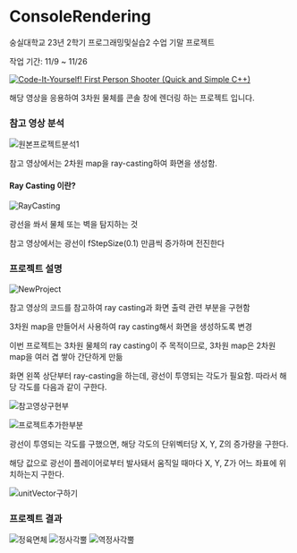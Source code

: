# ConsoleRendering

숭실대학교  23년 2학기 프로그래밍및실습2 수업 기말 프로젝트

작업 기간: 11/9 ~ 11/26

[![Code-It-Yourself! First Person Shooter (Quick and Simple C++)](https://img.youtube.com/vi/xW8skO7MFYw/0.jpg)](https://www.youtube.com/watch?v=xW8skO7MFYw)

해당 영상을 응용하여 3차원 물체를 콘솔 창에 렌더링 하는 프로젝트 입니다.

### 참고 영상 분석

![원본프로젝트분석1](https://github.com/9dyy/ConsoleRendering/blob/main/%EA%B8%B0%EC%A1%B4%ED%94%84%EB%A1%9C%EC%A0%9D%ED%8A%B8.png)

참고 영상에서는 2차원 map을 ray-casting하여 화면을 생성함.

#### Ray Casting 이란?
![RayCasting](https://github.com/9dyy/ConsoleRendering/blob/main/raycasting.png)

광선을 쏴서 물체 또는 벽을 탐지하는 것

참고 영상에서는 광선이 fStepSize(0.1) 만큼씩 증가하며 전진한다


### 프로젝트 설명
![NewProject](https://github.com/9dyy/ConsoleRendering/blob/main/%EC%83%88%ED%94%84%EB%A1%9C%EC%A0%9D%ED%8A%B8.png)

참고 영상의 코드를 참고하여 ray casting과 화면 출력 관련 부분을 구현함

3차원 map을 만들어서 사용하여 ray casting해서 화면을 생성하도록 변경

이번 프로젝트는 3차원 물체의 ray casting이 주 목적이므로, 3차원 map은 2차원 map을 여러 겹 쌓아 간단하게 만듦

화면 왼쪽 상단부터 ray-casting을 하는데, 광선이 투영되는 각도가 필요함. 따라서 해당 각도를 다음과 같이 구한다.

![참고영상구현부](https://github.com/9dyy/ConsoleRendering/blob/main/fRayAngle_XY.png)

![프로젝트추가한부분](https://github.com/9dyy/ConsoleRendering/blob/main/fRayAngle_Z%20.png)

광선이 투영되는 각도를 구했으면, 해당 각도의 단위벡터당 X, Y, Z의 증가량을 구한다.

해당 값으로 광선이 플레이어로부터 발사돼서 움직일 때마다  X, Y, Z가 어느 좌표에 위치하는지 구한다.

![unitVector구하기](https://github.com/9dyy/ConsoleRendering/blob/main/unitvector.png)

### 프로젝트 결과
![정육면체](https://github.com/9dyy/ConsoleRendering/blob/main/%EC%A0%95%EC%9C%A1%EB%A9%B4%EC%B2%B4.png)
![정사각뿔](https://github.com/9dyy/ConsoleRendering/blob/main/%EC%A0%95%EC%82%AC%EA%B0%81%EB%BF%94.png)
![역정사각뿔](https://github.com/9dyy/ConsoleRendering/blob/main/%EC%97%AD%EC%A0%95%EC%82%AC%EA%B0%81%EB%BF%94.png)



